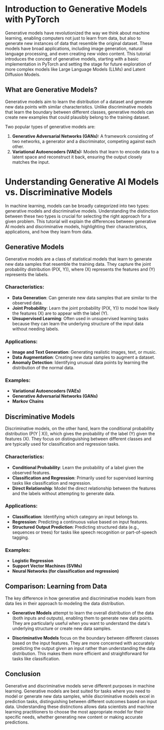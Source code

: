 # Introduction to Generative Models with PyTorch

Generative models have revolutionized the way we think about machine learning, enabling computers not just to learn from data, but also to generate new instances of data that resemble the original dataset. These models have broad applications, including image generation, natural language processing, and even creating new video content. This tutorial introduces the concept of generative models, starting with a basic implementation in PyTorch and setting the stage for future exploration of more complex models like Large Language Models (LLMs) and Latent Diffusion Models.

## What are Generative Models?

Generative models aim to learn the distribution of a dataset and generate new data points with similar characteristics. Unlike discriminative models that learn the boundary between different classes, generative models can create new examples that could plausibly belong to the training dataset.

Two popular types of generative models are:

1. **Generative Adversarial Networks (GANs):** A framework consisting of two networks, a generator and a discriminator, competing against each other.
2. **Variational Autoencoders (VAEs):** Models that learn to encode data to a latent space and reconstruct it back, ensuring the output closely matches the input.

# Understanding Generative AI Models vs. Discriminative Models

In machine learning, models can be broadly categorized into two types: generative models and discriminative models. Understanding the distinction between these two types is crucial for selecting the right approach for a given problem. This tutorial will explain the differences between generative AI models and discriminative models, highlighting their characteristics, applications, and how they learn from data.

## Generative Models

Generative models are a class of statistical models that learn to generate new data samples that resemble the training data. They capture the joint probability distribution \(P(X, Y)\), where \(X\) represents the features and \(Y\) represents the labels.

### Characteristics:

- **Data Generation**: Can generate new data samples that are similar to the observed data.
- **Joint Probability**: Learn the joint probability \(P(X, Y)\) to model how likely the features \(X\) are to appear with the label \(Y\).
- **Unsupervised Learning**: Often used in unsupervised learning tasks because they can learn the underlying structure of the input data without needing labels.

### Applications:

- **Image and Text Generation**: Generating realistic images, text, or music.
- **Data Augmentation**: Creating new data samples to augment a dataset.
- **Anomaly Detection**: Identifying unusual data points by learning the distribution of the normal data.

### Examples:

- **Variational Autoencoders (VAEs)**
- **Generative Adversarial Networks (GANs)**
- **Markov Chains**

## Discriminative Models

Discriminative models, on the other hand, learn the conditional probability distribution \(P(Y | X)\), which gives the probability of the label \(Y\) given the features \(X\). They focus on distinguishing between different classes and are typically used for classification and regression tasks.

### Characteristics:

- **Conditional Probability**: Learn the probability of a label given the observed features.
- **Classification and Regression**: Primarily used for supervised learning tasks like classification and regression.
- **Direct Relationship**: Model the direct relationship between the features and the labels without attempting to generate data.

### Applications:

- **Classification**: Identifying which category an input belongs to.
- **Regression**: Predicting a continuous value based on input features.
- **Structured Output Prediction**: Predicting structured data (e.g., sequences or trees) for tasks like speech recognition or part-of-speech tagging.

### Examples:

- **Logistic Regression**
- **Support Vector Machines (SVMs)**
- **Neural Networks (for classification and regression)**

## Comparison: Learning from Data

The key difference in how generative and discriminative models learn from data lies in their approach to modeling the data distribution.

- **Generative Models** attempt to learn the overall distribution of the data (both inputs and outputs), enabling them to generate new data points. They are particularly useful when you want to understand the data's underlying structure or create new data samples.
  
- **Discriminative Models** focus on the boundary between different classes based on the input features. They are more concerned with accurately predicting the output given an input rather than understanding the data distribution. This makes them more efficient and straightforward for tasks like classification.

## Conclusion

Generative and discriminative models serve different purposes in machine learning. Generative models are best suited for tasks where you need to model or generate new data samples, while discriminative models excel in prediction tasks, distinguishing between different outcomes based on input data. Understanding these distinctions allows data scientists and machine learning practitioners to choose the most appropriate model for their specific needs, whether generating new content or making accurate predictions.



